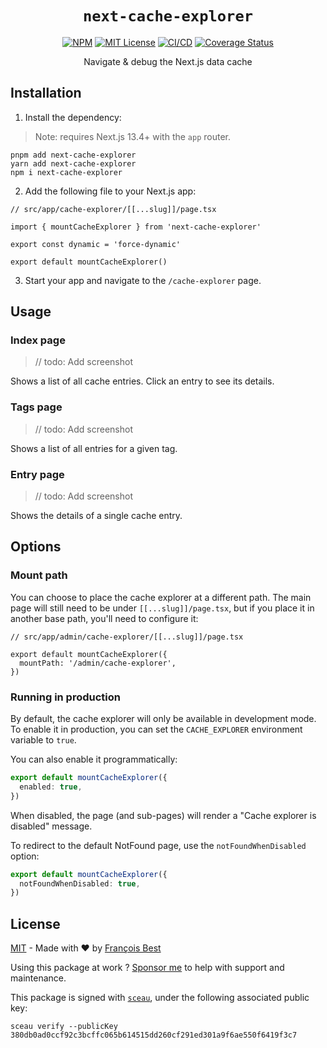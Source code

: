 <h1 align="center"><code>next-cache-explorer</code></h1>

<div align="center">

[![NPM](https://img.shields.io/npm/v/next-cache-explorer?color=red)](https://www.npmjs.com/package/next-cache-explorer)
[![MIT License](https://img.shields.io/github/license/47ng/next-cache-explorer.svg?color=blue)](https://github.com/47ng/next-cache-explorer/blob/next/LICENSE)
[![CI/CD](https://github.com/47ng/next-cache-explorer/workflows/CI%2FCD/badge.svg?branch=next)](https://github.com/47ng/next-cache-explorer/actions)
[![Coverage Status](https://coveralls.io/repos/github/47ng/next-cache-explorer/badge.svg?branch=next)](https://coveralls.io/github/47ng/next-cache-explorer?branch=next)

</div>

<p align="center">
  Navigate & debug the Next.js data cache
</p>

## Installation

1. Install the dependency:

> Note: requires Next.js 13.4+ with the `app` router.

```shell
pnpm add next-cache-explorer
yarn add next-cache-explorer
npm i next-cache-explorer
```

2. Add the following file to your Next.js app:

```tsx
// src/app/cache-explorer/[[...slug]]/page.tsx

import { mountCacheExplorer } from 'next-cache-explorer'

export const dynamic = 'force-dynamic'

export default mountCacheExplorer()
```

3. Start your app and navigate to the `/cache-explorer` page.

## Usage

### Index page

> // todo: Add screenshot

Shows a list of all cache entries. Click an entry to see its details.

### Tags page

> // todo: Add screenshot

Shows a list of all entries for a given tag.

### Entry page

> // todo: Add screenshot

Shows the details of a single cache entry.

## Options

### Mount path

You can choose to place the cache explorer at a different path. The main page
will still need to be under `[[...slug]]/page.tsx`, but if you place it in
another base path, you'll need to configure it:

```tsx
// src/app/admin/cache-explorer/[[...slug]]/page.tsx

export default mountCacheExplorer({
  mountPath: '/admin/cache-explorer',
})
```

### Running in production

By default, the cache explorer will only be available in development mode.
To enable it in production, you can set the `CACHE_EXPLORER` environment variable
to `true`.

You can also enable it programmatically:

```ts
export default mountCacheExplorer({
  enabled: true,
})
```

When disabled, the page (and sub-pages) will render a "Cache explorer is disabled" message.

To redirect to the default NotFound page, use the `notFoundWhenDisabled` option:

```ts
export default mountCacheExplorer({
  notFoundWhenDisabled: true,
})
```

## License

[MIT](https://github.com/47ng/next-cache-explorer/blob/next/LICENSE) - Made with ❤️ by [François Best](https://francoisbest.com)

Using this package at work ? [Sponsor me](https://github.com/sponsors/franky47) to help with support and maintenance.

This package is signed with [`sceau`](https://github.com/47ng/sceau), under the following associated public key:

```shell
sceau verify --publicKey 380db0ad0ccf92c3bcffc065b614515dd260cf291ed301a9f6ae550f6419f3c7
```
